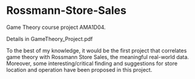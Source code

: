 # Rossmann-Store-Sales
Game Theory course project AMA1D04.

Details in GameTheory_Project.pdf

To the best of my knowledge, it would be the first project that correlates game theory with Rossmann Store Sales, the meaningful real-world data.
Moreover, some interesting/critical finding and suggestions for store location and operation have been proposed in this project. 
